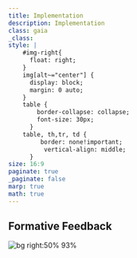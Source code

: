 ```yaml
---
title: Implementation
description: Implementation
class: gaia
_class:
style: |
    #img-right{
      float: right;
    }
    img[alt~="center"] {
      display: block;
      margin: 0 auto;
    }
    table {
        border-collapse: collapse;
        font-size: 30px;
      }
    table, th,tr, td {
         border: none!important; 
          vertical-align: middle;
      }
size: 16:9
paginate: true
_paginate: false
marp: true
math: true
---
```



## Formative Feedback


![bg right:50% 93%](https://imgs.search.brave.com/qrdc0Bl2GlDudDsM2GyfKXrZK5Ww87-Fwo2On87WBZI/rs:fit:860:0:0/g:ce/aHR0cHM6Ly9yZXMu/Y2xvdWRpbmFyeS5j/b20vcHJhY3RpY2Fs/ZGV2L2ltYWdlL2Zl/dGNoL3MtLXB3UTlG/RmJ4LS0vY19saW1p/dCxmX2F1dG8sZmxf/cHJvZ3Jlc3NpdmUs/cV9hdXRvLHdfODgw/L2h0dHBzOi8vZGV2/LXRvLXVwbG9hZHMu/czMuYW1hem9uYXdz/LmNvbS91cGxvYWRz/L2FydGljbGVzLzZh/NDEzdHlpN2F3aG5p/c2NjbDYyLmpwZw)


